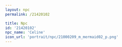 ```yaml
---
layout: npc
permalink: /21420102

title: Npc
id: '21420102'
npc_name: 'Celine'
icon_url: 'portrait/npc/21000209_m_mermaid02_p.png'
---
```


